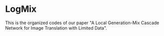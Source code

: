 # LogMix
This is the organized codes of our paper "A Local Generation-Mix Cascade Network for Image Translation with Limited Data".
